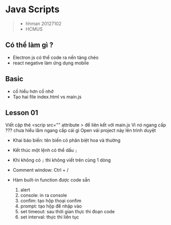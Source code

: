 <!-- Bài học đầu tiên về javascripts -->

# Java Scripts

> - hhman 20127102
> - HCMUS

## Có thể làm gì ?

- Electron js có thể code ra nền tảng chéo
- react negative làm ứng dụng mobile

## Basic

- cố hiểu hơn cố nhớ
- Tạo hai file index.html vs main.js

## Lesson 01

Viết cặp thẻ \<scrip src="" attribute \> để liên kết với main.js
Vì nó ngang cấp ??? chưa hiểu lắm ngang cấp cái gì
Open vái project này lên trình duyệt

- Khai báo biến: tên biến có phân biệt hoa và thường
- Kết thúc một lệnh có thể dấu `;`
- Khi không có `;` thì không viết trên cùng 1 dòng

- Comment window: Ctrl + /

- Hàm built-in function được code sẵn
  1. alert
  2. console: in ra console
  3. confỉm: tạo hộp thoại confim
  4. prompt: tạo hộp để nhập vào
  5. set timeout: sau thời gian thực thi đoạn code
  6. set interval: thực thi liên tục
